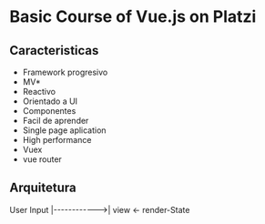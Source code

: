 # Basic Course of Vue.js on Platzi

## Caracteristicas
* Framework progresivo
* MV*
* Reactivo
* Orientado a UI
* Componentes
* Facil de aprender
* Single page aplication
* High performance
* Vuex
* vue router

## Arquitetura
User Input
|------------>|
view <- render-State